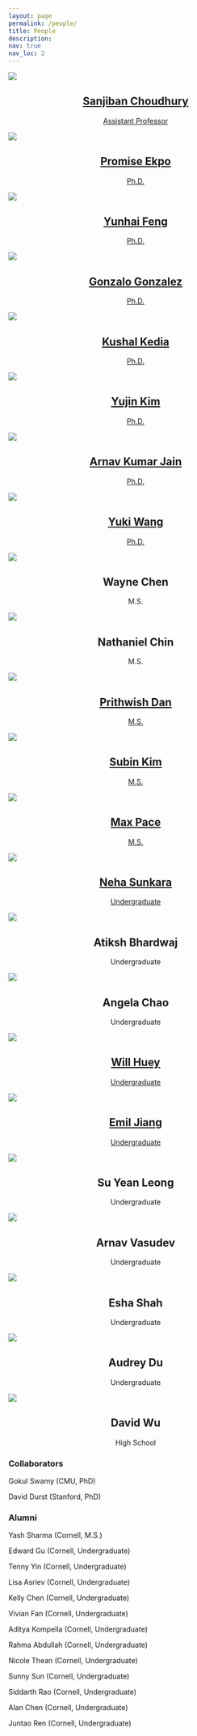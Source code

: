 ```yaml
---
layout: page
permalink: /people/
title: People
description:
nav: true
nav_loc: 2
---
```


<div class="people">
  <div class="grid">
    <div class="grid-sizer"></div>
      <div class="grid-item">
        <a href="http://www.sanjibanchoudhury.com/" target="_blank">
          <div class="card hoverable">
            <img src="../assets/img/people/sanjiban.jpg">
            <div class="card-body">
            <center>
              <h2 class="card-title text">Sanjiban Choudhury</h2>
              <p class="card-text">Assistant Professor</p>
            </center>
            </div>
          </div>
        </a>
    </div>

  <div class="grid-item">
      <a href="https://promiseve.github.io/promiseekpo.github.io//" target="_blank">
        <div class="card hoverable">
          <img src="../assets/img/people/promise.png">
          <div class="card-body">
          <center>
            <h2 class="card-title text">Promise Ekpo</h2>
            <p class="card-text">Ph.D.</p>
          </center>
          </div>
        </div>
      </a>
  </div>

  <div class="grid-item">
        <a href="https://www.yunhaifeng.com/" target="_blank">
          <div class="card hoverable">
            <img src="../assets/img/people/yunhai_feng.jpeg">
            <div class="card-body">
            <center>
             <h2 class="card-title text">Yunhai Feng</h2>
             <p class="card-text">Ph.D.</p>
          	</center>
            </div>
          </div>
        </a>
    </div>

  <div class="grid-item">
        <a href="https://gonzalogonzalezpumariega.com/" target="_blank">
          <div class="card hoverable">
            <img src="../assets/img/people/gonzalo.png">
            <div class="card-body">
            <center>
              <h2 class="card-title text">Gonzalo Gonzalez</h2>
              <p class="card-text">Ph.D.</p>
            </center>
            </div>
          </div>
        </a>
  </div>

  <div class="grid-item">
        <a href="https://kushal2000.github.io/" target="_blank">
          <div class="card hoverable">
            <img src="../assets/img/people/kushal_kedia.jpg">
            <div class="card-body">
            <center>
             <h2 class="card-title text">Kushal Kedia</h2>
             <p class="card-text">Ph.D.</p>
          	</center>
            </div>
          </div>
        </a>
    </div>

  <div class="grid-item">
        <a href="https://yujin1007.github.io/" target="_blank">
          <div class="card hoverable">
            <img src="../assets/img/people/yujin_kim.jpg">
            <div class="card-body">
            <center>
             <h2 class="card-title text">Yujin Kim</h2>
             <p class="card-text">Ph.D.</p>
          	</center>
            </div>
          </div>
        </a>
  </div>

  <div class="grid-item">
        <a href="https://arnavkj1995.github.io/" target="_blank">
          <div class="card hoverable">
            <img src="../assets/img/people/arnav_kumar_jain.jpg">
            <div class="card-body">
            <center>
             <h2 class="card-title text">Arnav Kumar Jain</h2>
             <p class="card-text">Ph.D.</p>
          	</center>
            </div>
          </div>
        </a>
    </div>

  <div class="grid-item">
        <a href="https://lunay0yuki.github.io/" target="_blank">
          <div class="card hoverable">
            <img src="../assets/img/people/yuki_wang.jpg">
            <div class="card-body">
            <center>
              <h2 class="card-title text">Yuki Wang</h2>
              <p class="card-text">Ph.D.</p>
            </center>
            </div>
          </div>
        </a>
    </div>

  <div class="grid-item">
        <div class="card hoverable">
          <img src="../assets/img/people/wayne.jfif">
          <div class="card-body">
          <center>
            <h2 class="card-title text">Wayne Chen</h2>
            <p class="card-text">M.S.</p>
          </center>
          </div>
        </div>
  </div>

  <div class="grid-item">
        <div class="card hoverable">
          <img src="../assets/img/people/nathaniel.jpg">
          <div class="card-body">
          <center>
            <h2 class="card-title text">Nathaniel Chin</h2>
            <p class="card-text">M.S.</p>
          </center>
          </div>
        </div>
  </div>

  <div class="grid-item">
      <a href="https://pdan101.github.io/" target="_blank">
        <div class="card hoverable">
          <img src="../assets/img/people/prithwish.jpg">
          <div class="card-body">
          <center>
            <h2 class="card-title text">Prithwish Dan</h2>
            <p class="card-text">M.S.</p>
          </center>
          </div>
        </div>
      </a>
  </div>

  <div class="grid-item">
      <a href="https://ksb21st.github.io/" target="_blank">
        <div class="card hoverable">
          <img src="../assets/img/people/subin_kim.png">
          <div class="card-body">
          <center>
            <h2 class="card-title text">Subin Kim</h2>
            <p class="card-text">M.S.</p>
          </center>
          </div>
        </div>
      </a>
  </div>

  <div class="grid-item">
      <a href="https://maximuspace.com/" target="_blank">
        <div class="card hoverable">
          <img src="../assets/img/people/max_pace.jpg">
          <div class="card-body">
          <center>
            <h2 class="card-title text">Max Pace</h2>
            <p class="card-text">M.S.</p>
          </center>
          </div>
        </div>
      </a>
  </div>

  <div class="grid-item">
      <a href="https://ns597.github.io/cv/" target="_blank">
        <div class="card hoverable">
          <img src="../assets/img/people/neha.jpeg">
          <div class="card-body">
          <center>
            <h2 class="card-title text">Neha Sunkara</h2>
            <p class="card-text">Undergraduate</p>
          </center>
          </div>
        </div>
      </a>
  </div>

  <div class="grid-item">
        <div class="card hoverable">
          <img src="../assets/img/people/atiksh_bhardwaj.jpg">
          <div class="card-body">
          <center>
            <h2 class="card-title text">Atiksh Bhardwaj</h2>
            <p class="card-text">Undergraduate</p>
          </center>
          </div>
        </div>
  </div>
  
  <div class="grid-item">
        <div class="card hoverable">
          <img src="../assets/img/people/angela.jpeg">
          <div class="card-body">
          <center>
            <h2 class="card-title text">Angela Chao</h2>
            <p class="card-text">Undergraduate</p>
          </center>
          </div>
        </div>
  </div> 

  <div class="grid-item">
      <a href="https://www.willhuey.com/" target="_blank">
        <div class="card hoverable">
          <img src="../assets/img/people/will_huey.jpg">
          <div class="card-body">
          <center>
            <h2 class="card-title text">Will Huey</h2>
            <p class="card-text">Undergraduate</p>
          </center>
          </div>
        </div>
      </a>
  </div>

  <div class="grid-item">
      <a href="https://emiljiang.com/" target="_blank">
        <div class="card hoverable">
          <img src="../assets/img/people/emil_jiang.png">
          <div class="card-body">
          <center>
            <h2 class="card-title text">Emil Jiang</h2>
            <p class="card-text">Undergraduate</p>
          </center>
          </div>
        </div>
      </a>
  </div>

  <div class="grid-item">
        <div class="card hoverable">
          <img src="../assets/img/people/suyean.png">
          <div class="card-body">
          <center>
            <h2 class="card-title text">Su Yean Leong</h2>
            <p class="card-text">Undergraduate</p>
          </center>
          </div>
        </div>
  </div>

  <div class="grid-item">
        <div class="card hoverable">
          <img src="../assets/img/people/arnav_vasudev.png">
          <div class="card-body">
          <center>
            <h2 class="card-title text">Arnav Vasudev</h2>
            <p class="card-text">Undergraduate</p>
          </center>
          </div>
        </div>
  </div>

  <div class="grid-item">
        <div class="card hoverable">
          <img src="../assets/img/people/esha.jpg">
          <div class="card-body">
          <center>
            <h2 class="card-title text">Esha Shah</h2>
            <p class="card-text">Undergraduate</p>
          </center>
          </div>
        </div>
  </div>

  <div class="grid-item">
        <div class="card hoverable">
          <img src="../assets/img/people/audrey_du.jpg">
          <div class="card-body">
          <center>
            <h2 class="card-title text">Audrey Du</h2>
            <p class="card-text">Undergraduate</p>
          </center>
          </div>
        </div>
  </div>

  <div class="grid-item">
        <div class="card hoverable">
          <img src="../assets/img/people/david_wu.png">
          <div class="card-body">
          <center>
            <h2 class="card-title text">David Wu</h2>
            <p class="card-text">High School</p>
          </center>
          </div>
        </div>
  </div>
</div>
</div>

### Collaborators

Gokul Swamy (CMU, PhD)

David Durst (Stanford, PhD)

### Alumni

Yash Sharma (Cornell, M.S.)

Edward Gu (Cornell, Undergraduate)

Tenny Yin (Cornell, Undergraduate)

Lisa Asriev (Cornell, Undergraduate)

Kelly Chen (Cornell, Undergraduate)

Vivian Fan (Cornell, Undergraduate)

Aditya Kompella (Cornell, Undergraduate)

Rahma Abdullah (Cornell, Undergraduate)

Nicole Thean (Cornell, Undergraduate)

Sunny Sun (Cornell, Undergraduate)

Siddarth Rao (Cornell, Undergraduate)

Alan Chen (Cornell, Undergraduate)

Juntao Ren (Cornell, Undergraduate)